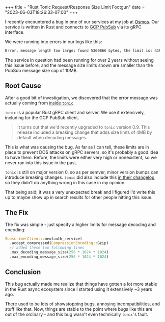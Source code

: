 +++
title = "Rust Tonic Request/Response Size Limit Footgun"
date = "2023-06-03T18:26:33-07:00"
+++

I recently encountered a bug in one of our services at my job at [Osmos](https://osmos.io/).  Our service is written in Rust and connects to [GCP PubSub](https://cloud.google.com/pubsub) via its gRPC interface.

We were running into errors in our logs like this:

```txt
Error, message length too large: found 5360866 bytes, the limit is: 4194304 bytes
```

The service in question had been running for over 2 years without seeing this issue before, and the message size limits shown are smaller than the PubSub message size cap of 10MB.

## Root Cause

After a good bit of investigation, we discovered that the error message was actually coming from [inside `tonic`](https://github.com/hyperium/tonic/blob/1934825ff52bff26bb88b709aee9ac73d3ea51c0/tonic/src/codec/decode.rs#L184).

`tonic` is a popular Rust gRPC client and server.  We use it extensively, including for the GCP PubSub client.

> It turns out that we'd recently upgraded to `tonic` version 0.9.  This release included a breaking change that adds size limts of 4MB by default when decoding messages.

This is what was causing the bug.  As far as I can tell, these limits are in place to prevent DOS attacks on gRPC servers, so it's probably a good idea to have them.  Before, the limits were either very high or nonexistent, so we never ran into this issue in the past.

`tonic` is still on major version 0, so as per semver, minor version bumps can introduce breaking changes.  `tonic` did also include this [in their changelog](https://github.com/hyperium/tonic/blob/master/CHANGELOG.md#v090-2023-03-31), so they didn't do anything wrong in this case in my opinion.

That being said, it was a very unexpected break and I figured I'd write this up to maybe show up in search results for other people hitting this issue.

## The Fix

The fix was simple - just specify a higher limits for message decoding and encoding:

```rs
SubscriberClient::new(auth_service)
  .accept_compressed(CompressionEncoding::Gzip)
  // added these two following lines
  .max_decoding_message_size(256 * 1024 * 1024)
  .max_encoding_message_size(256 * 1024 * 1024)
```

## Conclusion

This bug actually made me realize that things have gotten a lot more stable in the Rust async ecosystem since I started using it extensively ~3 years ago.

There used to be lots of showstopping bugs, annoying incompatibilities, and stuff like that.  Now, things are stable to the point where bugs like this are out of the ordinary - and this bug wasn't even technically `tonic`'s fault.

